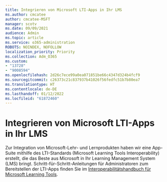 ```yaml
---
title: Integrieren von Microsoft LTI-Apps in Ihr LMS
ms.author: cmcatee
author: cmcatee-MSFT
manager: scotv
ms.date: 09/09/2021
audience: Admin
ms.topic: article
ms.service: o365-administration
ROBOTS: NOINDEX, NOFOLLOW
localization_priority: Priority
ms.collection: Adm_O365
ms.custom:
- "13728"
- "9008594"
ms.openlocfilehash: 2d26c7ece99a0ea071851be66c4347d324b4fcf9
ms.sourcegitcommit: c26373c21c837937b41026f56fedfc51b7b80ea7
ms.translationtype: HT
ms.contentlocale: de-DE
ms.lasthandoff: 01/12/2022
ms.locfileid: "61872460"
---
```

# <a name="integrate-microsoft-lti-apps-with-your-lms"></a>Integrieren von Microsoft LTI-Apps in Ihr LMS

Zur Integration von Microsoft-Lehr- und Lernprodukten haben wir eine App-Suite mithilfe des LTI-Standards (Microsoft Learning Tools Interoperability) erstellt, die das Beste aus Microsoft in Ihr Learning Management System (LMS) bringt. Schritt-für-Schritt-Anleitungen für Administratoren zum Bereitstellen der LTI-Apps finden Sie im [Interoperabilitätshandbuch für Microsoft Learning Tools](https://admin.microsoft.com/AdminPortal/Home?#/modernonboarding/lmsintegrationguide).